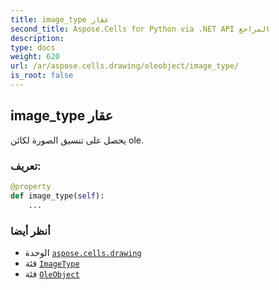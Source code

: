 ```yaml
---
title: image_type عقار
second_title: Aspose.Cells for Python via .NET API المراجع
description:
type: docs
weight: 620
url: /ar/aspose.cells.drawing/oleobject/image_type/
is_root: false
---
```

##  image_type عقار

يحصل على تنسيق الصورة لكائن ole.
###  تعريف:
```python
@property
def image_type(self):
    ...
```

###  أنظر أيضا
* الوحدة [`aspose.cells.drawing`](../../)
* فئة [`ImageType`](/cells/python-net/ar/aspose.cells.drawing/imagetype)
* فئة [`OleObject`](/cells/python-net/ar/aspose.cells.drawing/oleobject)

